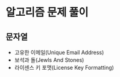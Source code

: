 # 알고리즘 문제 풀이

## 문자열

- 고유한 이메일(Unique Email Address)
- 보석과 돌(Jewls And Stones)
- 라이센스 키 포맷(License Key Formatting)